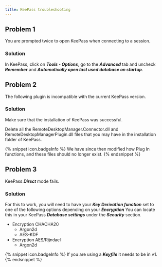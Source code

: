 ```yaml
---
title: KeePass troubleshooting
---
```

## Problem 1

You are prompted twice to open KeePass when connecting to a session.

### Solution

In KeePass, click on ***Tools - Options***, go to the ***Advanced*** tab and uncheck ***Remember*** and ***Automatically open last used database on startup***.

## Problem 2

The following plugin is incompatible with the current KeePass version.

### Solution

Make sure that the installation of KeePass was successful.  

Delete all the RemoteDesktopManager.Connector.dll and RemoteDesktopManagerPlugin.dll files that you may have in the installation folder of KeePass.  

{% snippet icon.badgeInfo %}
We have since then modified how Plug In functions, and these files should no longer exist.
{% endsnippet %}

## Problem 3

KeePass ***Direct*** mode fails.

### Solution

For this to work, you will need to have your ***Key Derivation function*** set to one of the following options depending on your ***Encryption*** You can locate this in your KeePass ***Database settings*** under the ***Security*** section.  

* Encryption CHACHA20
    * Argon2d
    * AES-KDF
* Encryption AES/Rijndael
    * Argon2d  
    
{% snippet icon.badgeInfo %}
If you are using a ***Keyfile*** it needs to be in v1.
{% endsnippet %}
